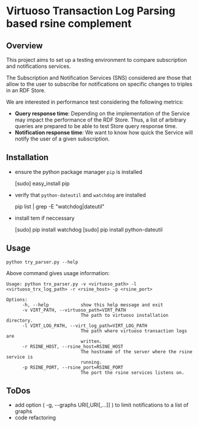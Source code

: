 # Virtuoso Transaction Log Parsing based rsine complement 

## Overview

This project aims to set up a testing environment to compare subscription and notifications services. 

The Subscription and Notification Services (SNS) considered are those that allow to the user to subscribe for notifications on specific changes to triples in an RDF Store. 

We are interested in performance test considering the following metrics:

* **Query response time**: Depending on the implementation of the Service may impact the performance of the RDF Store. Thus, a list of arbitrary queries are prepared to be able to test Store query response time.
* **Notification response time**: We want to know how quick the Service will notify the user of a given subscription.

## Installation 

* ensure the python package manager ``pip`` is installed

    [sudo] easy_install pip 

* verify that ``python-dateutil`` and ``watchdog`` are installed

    pip list | grep -E "watchdog|dateutil"

* install tem if neccessary
	
	[sudo] pip install watchdog
	[sudo] pip install python-dateutil

## Usage

    python try_parser.py --help 

Above command gives usage information:

    Usage: python trx_parser.py -v <virtuoso_path> -l <virtuoso_trx_log_path> -r <rsine_host> -p <rsine_port>

    Options:
		  -h, --help            show this help message and exit
		  -v VIRT_PATH, --virtuoso_path=VIRT_PATH
		                        The path to virtuoso installation directory.
		  -l VIRT_LOG_PATH, --virt_log_path=VIRT_LOG_PATH
		                        The path where virtuoso transaction logs are
		                        written.
		  -r RSINE_HOST, --rsine_host=RSINE_HOST
		                        The hostname of the server where the rsine service is
		                        running.
		  -p RSINE_PORT, --rsine_port=RSINE_PORT
		                        The port the rsine services listens on.
		                        
## ToDos

* add option ( -g, --graphs URI[,URI[,...]] ) to limit notifications to a list of graphs
* code refactoring
